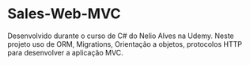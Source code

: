 # Sales-Web-MVC

Desenvolvido durante o curso de C# do Nelio Alves na Udemy.
Neste projeto uso de ORM, Migrations, Orientação a objetos, protocolos HTTP para desenvolver a aplicação MVC.
